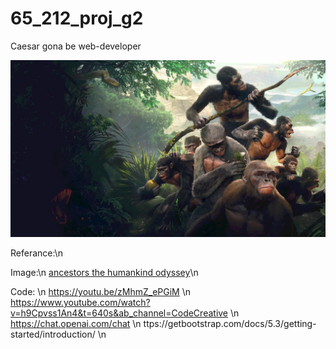 # 65_212_proj_g2


Caesar gona be web-developer


![alt text](web/app/static/img/gitWallpaper.jpg)

Referance:\n

  Image:\n
  [ancestors the humankind odyssey](https://community.pcgamingwiki.com/files/file/1378-ancestors-the-humankind-odyssey-ultrawide-mod/)\n
  
  
  Code: \n
  https://youtu.be/zMhmZ_ePGiM \n
  https://www.youtube.com/watch?v=h9Cpvss1An4&t=640s&ab_channel=CodeCreative \n
  https://chat.openai.com/chat \n
  ttps://getbootstrap.com/docs/5.3/getting-started/introduction/ \n
  
